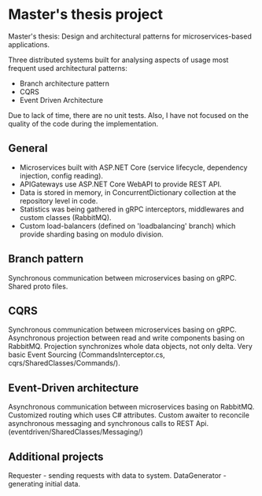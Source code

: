 # Master's thesis project
Master's thesis: Design and architectural patterns for microservices-based applications.

Three distributed systems built for analysing aspects of usage most frequent used architectural patterns:
* Branch architecture pattern
* CQRS
* Event Driven Architecture

Due to lack of time, there are no unit tests. Also, I have not focused on the quality of the code during the implementation.

## General

* Microservices built with ASP.NET Core (service lifecycle, dependency injection, config reading).
* APIGateways use ASP.NET Core WebAPI to provide REST API.
* Data is stored in memory, in ConcurrentDictionary collection at the repository level in code.
* Statistics was being gathered in gRPC interceptors, middlewares and custom classes (RabbitMQ).
* Custom load-balancers (defined on 'loadbalancing' branch) which provide sharding basing on modulo division.

## Branch pattern
Synchronous communication between microservices basing on gRPC. Shared proto files.

## CQRS
Synchronous communication between microservices basing on gRPC. Asynchronous projection between read and write components basing on RabbitMQ. Projection synchronizes whole data objects, not only delta. Very basic Event Sourcing (CommandsInterceptor.cs, cqrs/SharedClasses/Commands/).

## Event-Driven architecture
Asynchronous communication between microservices basing on RabbitMQ. Customized routing which uses C# attributes. Custom awaiter to reconcile asynchronous messaging and synchronous calls to REST Api. (eventdriven/SharedClasses/Messaging/)

## Additional projects
Requester - sending requests with data to system.
DataGenerator - generating initial data.
